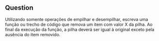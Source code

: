 ## Question

Utilizando somente operações de empilhar e desempilhar, escreva uma função ou trecho de código que remova um item com valor X da pilha. Ao final da execução da função, a pilha deverá ser igual à original exceto pela ausência do item removido.
